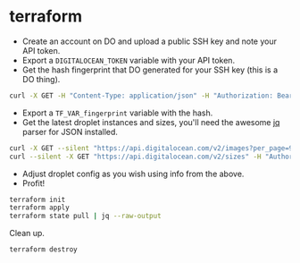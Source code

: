 # terraform

* Create an account on DO and upload a public SSH key and note your API token.
* Export a `DIGITALOCEAN_TOKEN` variable with your API token.
* Get the hash fingerprint that DO generated for your SSH key (this is a DO thing).
```sh
curl -X GET -H "Content-Type: application/json" -H "Authorization: Bearer $DO_TOKEN" "https://api.digitalocean.com/v2/account/keys"
```
* Export a `TF_VAR_fingerprint` variable with the hash.
* Get the latest droplet instances and sizes, you'll need the awesome [jq](https://stedolan.github.io/jq/) parser for JSON installed.
```sh
curl -X GET --silent "https://api.digitalocean.com/v2/images?per_page=999" -H "Authorization: Bearer $DO_TOKEN" > droplets.json
curl --silent -X GET "https://api.digitalocean.com/v2/sizes" -H "Authorization: Bearer $DO_TOKEN" | jq '.sizes[].slug' > sizes.json
```
* Adjust droplet config as you wish using info from the above.
* Profit!
```sh
terraform init
terraform apply
terraform state pull | jq --raw-output
```
Clean up.
```
terraform destroy
```
